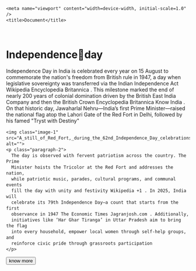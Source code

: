 <html lang="en">
  <head>
    <title>meow</title>
    <link rel="stylesheet" href="cyber.css" />
    <link rel="preconnect" href="https://fonts.googleapis.com" />
    <link rel="preconnect" href="https://fonts.gstatic.com" crossorigin />
    <link
      href="https://fonts.googleapis.com/css2?family=Bitcount:wght@100..900&family=Roboto+Mono:ital,wght@0,100..700;1,100..700&display=swap"
      rel="stylesheet"
    />
    <meta charset="UTF-8" />

    <meta name="viewport" content="width=device-width, initial-scale=1.0" />
    <title>Document</title>
  </head>
  <body>
    <img
      class="flag"
      src="https://notion-emojis.s3-us-west-2.amazonaws.com/prod/svg-twitter/1f1ee-1f1f3.svg"
      alt=""
    />
    <h1>
      <span class="spam-1">Indepe</span><span class="spam-2">ndence🫡</span>day
    </h1>
    <p class="paragraph-1">
      Independence Day in India is celebrated every year on 15 August to
      commemorate the nation's freedom from British rule in 1947, a day when
      legislative sovereignty was transferred via the Indian Independence Act
      Wikipedia Encyclopedia Britannica . This milestone marked the end of
      nearly 200 years of colonial domination driven by the British East India
      Company and then the British Crown Encyclopedia Britannica Know India . On
      that historic day, Jawaharlal Nehru—India’s first Prime Minister—raised
      the national flag atop the Lahori Gate of the Red Fort in Delhi, followed
      by his famed "Tryst with Destiny" 
    </p>

    <img class="image-1" src="A_still_of_Red_Fort,_during_the_62nd_Independence_Day_celebrations,_in_Delhi_on_August_15,_2008.jpg" alt="">
    <p class="paragraph-2">
      The day is observed with fervent patriotism across the country. The Prime
      Minister hoists the Tricolor at the Red Fort and addresses the nation,
      while patriotic music, parades, cultural programs, and communal events
      fill the day with unity and festivity Wikipedia +1 . In 2025, India will
      celebrate its 79th Independence Day—a count that starts from the first
      observance in 1947 The Economic Times Jagranjosh.com . Additionally,
      initiatives like ‘Har Ghar Tiranga’ in Uttar Pradesh aim to bring the flag
      into every household, empower local women through self-help groups, and
      reinforce civic pride through grassroots participation
    </p>

<a href="https://en.wikipedia.org/wiki/Independence_Day_(India)"><button>know more</button></a>
  </body>
</html>
